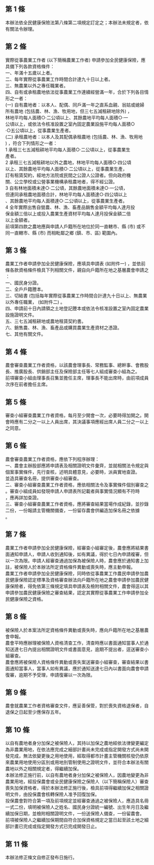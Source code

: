 第 1 條
-------
本辦法依全民健康保險法第八條第二項規定訂定之；本辦法未規定者，依  
有關法令辦理。

第 2 條
-------
實際從事農業工作者 (以下簡稱農業工作者) 申請參加全民健康保險，應  
具備下列各款資格條件：                                            
一、年滿十五歲以上者。                                            
二、每年實際從事農業工作時間合計達九十日以上者。                  
三、無農業以外之專任職業者。                                      
四、自有或承租農地依法從事農業工作連續經營滿一年，合於下列各目情  
    形之一者：                                                    
 (一) 自有農地者：以本人、配偶、同戶滿一年之直系血親、翁姑或媳婦  
      所有農地 (包括農、林、漁、牧用地，但三七五減租耕地除外) ，  
      林地平均每人面積○‧二公頃以上、其餘農地平均每人面積○‧一  
      公頃以上，或依法令核准設置之室內固定農業設施平均每人面積○  
      ‧○五公頃以上，從事農業生產者。                            
 (二) 承租農地者：以本人及其配偶承租農地 (包括農、林、漁、牧用地  
      ) ，符合下列情形之一者：                                    
      1 承租三七五減租耕地平均每人面積○‧二公頃以上，從事農業生  
        產者。                                                    
      2 承租三七五減租耕地以外之農地，林地平均每人面積○‧四公頃  
        以上、其餘農地平均每人面積○‧二公頃以上，從事農業生產，  
        訂有租賃契約，經地方法院或民間之公證人公證者。但向政府機  
        關、公立學校或公營事業機構承租農地者，得不經公證。        
      3 自有林地面積未達○‧二公頃，其餘農地面積未達○‧一公頃，  
        但連同承租農地面積合計，林地平均每人面積達○‧四公頃以上  
        、其餘農地平均每人面積達○‧二公頃以上，從事農業生產者。  
      4 全年實際出售自營農、林、漁、畜產品銷售金額平均每人達月投  
        保金額三倍以上或投入農業生產資材平均每人達月投保金額二倍  
        以上金額者。                                              
前項第四款之農地應與申請人戶籍所在地位於同一直轄市、縣 (市) 或不  
同一直轄市、縣 (市) 而相毗鄰之鄉 (鎮、市、區) 範圍內。

第 3 條
-------
農業工作者申請參加全民健康保險，應填具申請表 (如附件一) ，並依前  
條各款資格條件檢具下列相關文件，親自向戶籍所在地之基層農會申請之  
：                                                                
一、國民身分證。                                                  
二、全戶戶籍謄本。                                                
三、切結書 (包括每年實際從事農業工作時間合計達九十日以上、無農業  
    以外專任職業， (如附件二) 。                                  
四、申請前十日內請領之土地登記謄本或依法令核准設置之室內固定農業  
    設施證明文件。                                                
五、三七五減租耕地或農地租賃契約書。                              
六、銷售農、林、漁、畜產品或購買農業生產資材之憑證。              
七、其他有關文件。

第 4 條
-------
農會審查農業工作者資格，以該農會理事長、常務監事、總幹事、會務股  
長、推廣股長、供銷部主任及保險部主任等七人組成審查小組為之。     
前項審查小組由理事長召集並擔任主席，理事長不能出席時，由前項成員  
次序在前者擔任主席。

第 5 條
-------
審查小組審查農業工作者資格，每月至少開會一次，必要時得加開之。開  
會時應有二分之一以上人員出席，其決議事項應經出席人員二分之一以上  
之同意。

第 6 條
-------
農會審查農業工作者資格，應依下列程序辦理：                        
一、農會主辦股部應將申請表及相關證明文件彙齊，並就相關法令規定與  
    個案事實條件，先行查核，述明具體意見，必要時，派員實地查證。  
    並造具審查名冊，提供審查小組審查。                            
二、審查小組審查農業工作者資格，應依相關法令及事實條件個別審查之  
    。審查小組成員如發現申請人申請表所記載者與事實情況顯有不符時  
    ，應再詳加查證。                                              
三、審查小組審查農業工作者資格，應將審查結果當場作成紀錄，並抄錄  
    二份，一份報請主管機關備查，一份留存農會供編造加保名冊之依據  
    。

第 7 條
-------
農業工作者申請參加全民健康保險，經審查小組審定後，農會應將結果書  
面通知申請人，申請人收到通知後，如有異議，得於七日內申請複審，但  
以一次為限。申請人經審查通過加保為被保險人時，農會應於通知書上加  
註，被保險人於本辦法所定資格條件異動或喪失時，應主動申報。        
農業工作者申請參加全民健康保險，同時依從事農業工作農民申請參加農  
民健康保險認定標準及資格審查辦法向戶籍所在地之農會申請參加農民健  
康保險者，得免依第三條規定填具申請表及檢附相關文件，農會得逕以其  
申請參加農民健康保險之審查結果，認定其實際從事農業工作申請參加全  
民健康保險之資格。

第 8 條
-------
被保險人於本案法所定資格條件異動或喪失時，應向戶籍所在地之基層農  
會申報。                                                          
農會平時應辦理被保險人資格清查工作，清查時應以書面通知當事人於通  
知送達七日內提出相關證明文件或書面意見，逾期不提出者，逕送審查小  
組審查。                                                          
農會應將被保險人資格條件異動或喪失案送審查小組審查，審查結果以書  
面通知當事人，當事人如有異議，應於通知送達七日內以書面向農會申請  
復審，逾期不予受理，申請復審以一次為限。

第 9 條
-------
農會就農業工作者資格審查文件，應妥善保管，對於喪失資格退保者，自  
退保之日起至少應保存五年。

第 10 條
--------
以自有農地者身分加保之被保險人，其持以加保之農地經依法律變更編定  
為非農業用地，在依法應完成之細部計畫尚未完成或指定開發方式尚未開  
發完成，無法依變更後之用地使用，經取得都市計畫主管機關核發仍依原  
來農業用地使用分區別或用地別管制使用之證明文件，並符合本辦法有關  
農地以外之相關規定者，得繼續加保。  
本辦法修正施行前，以自有農地者身分加保之被保險人，因農地變更為非  
農業用地，經投保農會或全民健康保險之保險人（以下簡稱保險人）審查  
喪失加保資格者，得於本辦法修正施行後，檢具前項得繼續加保之相關證  
明文件，由投保農會核轉保險人准予回復加保。  
投保農會對符合第一項及前項規定並經審查通過之被保險人，應造具名冊  
一式二份，填明被保險人之姓名、國民身分證統一編號、出生年月日及繼  
續加保日期，並檢附相關證明文件，一份送保險人備查，一份留農會。  
前項被保險人之繼續加保期間自符合加保資格規定之當日起至該土地之細  
部計畫已完成或指定開發方式已完成開發日止。

第 11 條
--------
本辦法修正條文自修正發布日施行。

